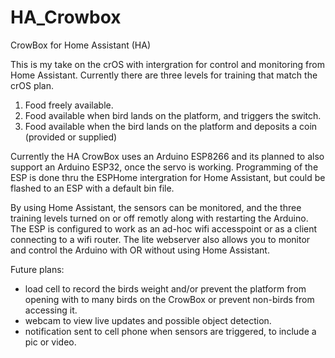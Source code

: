 # HA_Crowbox
CrowBox for Home Assistant (HA)

This is my take on the crOS with intergration for control and monitoring from Home Assistant.
Currently there are three levels for training that match the crOS plan.
  1. Food freely available.
  2. Food available when bird lands on the platform, and triggers the switch.
  3. Food available when the bird lands on the platform and deposits a coin (provided or supplied)

Currently the HA CrowBox uses an Arduino ESP8266 and its planned to also support an Arduino ESP32, once the servo is working. Programming of the ESP is done thru the ESPHome intergration for Home Assistant, but could be flashed to an ESP with a default bin file.

By using Home Assistant, the sensors can be monitored, and the three training levels turned on or off remotly along with restarting the Arduino. The ESP is configured to work as an ad-hoc wifi accesspoint or as a client connecting to a wifi router. The lite webserver also allows you to monitor and control the Arduino with OR without using Home Assistant.

Future plans:
  - load cell to record the birds weight and/or prevent the platform from opening with to many birds on the CrowBox or prevent non-birds from accessing it.
  - webcam to view live updates and possible object detection.
  - notification sent to cell phone when sensors are triggered, to include a pic or video.
  


